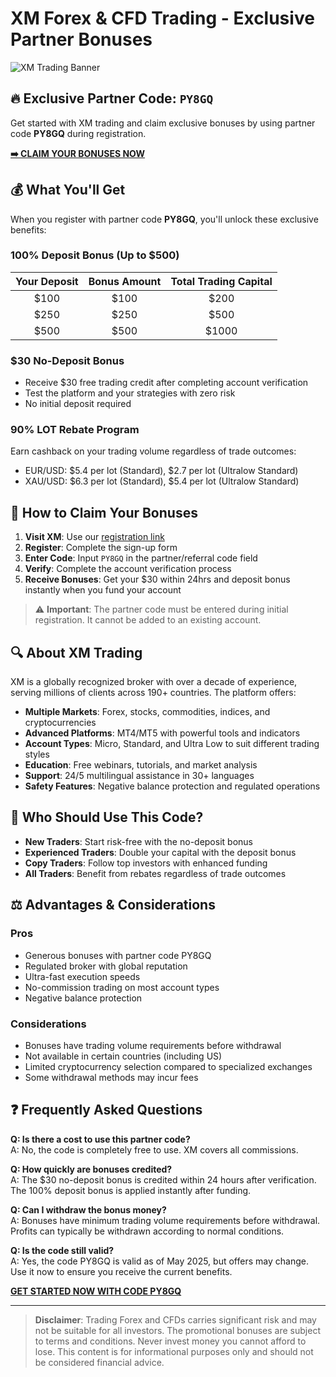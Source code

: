 # XM Forex & CFD Trading - Exclusive Partner Bonuses

![XM Trading Banner](https://i.ibb.co/xm-trading-banner.png)

## 🔥 Exclusive Partner Code: `PY8GQ`

Get started with XM trading and claim exclusive bonuses by using partner code **PY8GQ** during registration.

**[➡️ CLAIM YOUR BONUSES NOW](https://affs.click/ete87)**

## 💰 What You'll Get

When you register with partner code **PY8GQ**, you'll unlock these exclusive benefits:

### 100% Deposit Bonus (Up to $500)
| Your Deposit | Bonus Amount | Total Trading Capital |
|:------------:|:------------:|:---------------------:|
| $100         | $100         | $200                  |
| $250         | $250         | $500                  |
| $500         | $500         | $1000                 |

### $30 No-Deposit Bonus
* Receive $30 free trading credit after completing account verification
* Test the platform and your strategies with zero risk
* No initial deposit required

### 90% LOT Rebate Program
Earn cashback on your trading volume regardless of trade outcomes:
* EUR/USD: $5.4 per lot (Standard), $2.7 per lot (Ultralow Standard)
* XAU/USD: $6.3 per lot (Standard), $5.4 per lot (Ultralow Standard)

## 🚀 How to Claim Your Bonuses

1. **Visit XM**: Use our [registration link](https://affs.click/ete87)
2. **Register**: Complete the sign-up form
3. **Enter Code**: Input `PY8GQ` in the partner/referral code field
4. **Verify**: Complete the account verification process
5. **Receive Bonuses**: Get your $30 within 24hrs and deposit bonus instantly when you fund your account

> ⚠️ **Important**: The partner code must be entered during initial registration. It cannot be added to an existing account.

## 🔍 About XM Trading

XM is a globally recognized broker with over a decade of experience, serving millions of clients across 190+ countries. The platform offers:

* **Multiple Markets**: Forex, stocks, commodities, indices, and cryptocurrencies
* **Advanced Platforms**: MT4/MT5 with powerful tools and indicators
* **Account Types**: Micro, Standard, and Ultra Low to suit different trading styles
* **Education**: Free webinars, tutorials, and market analysis
* **Support**: 24/5 multilingual assistance in 30+ languages
* **Safety Features**: Negative balance protection and regulated operations

## 👥 Who Should Use This Code?

* **New Traders**: Start risk-free with the no-deposit bonus
* **Experienced Traders**: Double your capital with the deposit bonus
* **Copy Traders**: Follow top investors with enhanced funding
* **All Traders**: Benefit from rebates regardless of trade outcomes

## ⚖️ Advantages & Considerations

### Pros
* Generous bonuses with partner code PY8GQ
* Regulated broker with global reputation
* Ultra-fast execution speeds
* No-commission trading on most account types
* Negative balance protection

### Considerations
* Bonuses have trading volume requirements before withdrawal
* Not available in certain countries (including US)
* Limited cryptocurrency selection compared to specialized exchanges
* Some withdrawal methods may incur fees

## ❓ Frequently Asked Questions

**Q: Is there a cost to use this partner code?**  
A: No, the code is completely free to use. XM covers all commissions.

**Q: How quickly are bonuses credited?**  
A: The $30 no-deposit bonus is credited within 24 hours after verification. The 100% deposit bonus is applied instantly after funding.

**Q: Can I withdraw the bonus money?**  
A: Bonuses have minimum trading volume requirements before withdrawal. Profits can typically be withdrawn according to normal conditions.

**Q: Is the code still valid?**  
A: Yes, the code PY8GQ is valid as of May 2025, but offers may change. Use it now to ensure you receive the current benefits.


**[GET STARTED NOW WITH CODE PY8GQ](https://affs.click/ete87)**

---

> **Disclaimer**: Trading Forex and CFDs carries significant risk and may not be suitable for all investors. The promotional bonuses are subject to terms and conditions. Never invest money you cannot afford to lose. This content is for informational purposes only and should not be considered financial advice.
